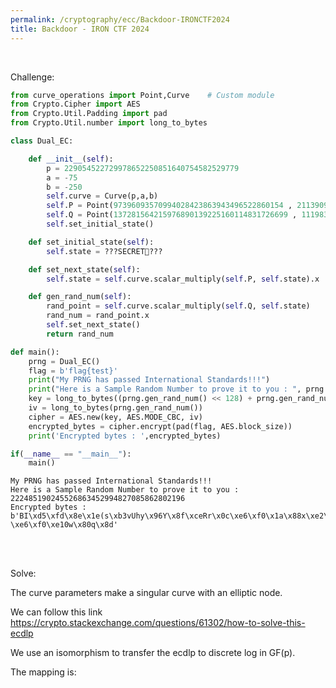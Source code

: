 ```yaml
---
permalink: /cryptography/ecc/Backdoor-IRONCTF2024
title: Backdoor - IRON CTF 2024
---
```


<br>

Challenge:

```python
from curve_operations import Point,Curve    # Custom module
from Crypto.Cipher import AES
from Crypto.Util.Padding import pad
from Crypto.Util.number import long_to_bytes

class Dual_EC:

    def __init__(self):
        p = 229054522729978652250851640754582529779
        a = -75
        b = -250
        self.curve = Curve(p,a,b)
        self.P = Point(97396093570994028423863943496522860154 , 2113909984961319354502377744504238189)
        self.Q = Point(137281564215976890139225160114831726699 , 111983247632990631097104218169731744696)
        self.set_initial_state()

    def set_initial_state(self):
        self.state = ???SECRET🤫???

    def set_next_state(self):
        self.state = self.curve.scalar_multiply(self.P, self.state).x

    def gen_rand_num(self):
        rand_point = self.curve.scalar_multiply(self.Q, self.state)
        rand_num = rand_point.x
        self.set_next_state()
        return rand_num

def main():
    prng = Dual_EC()
    flag = b'flag{test}'
    print("My PRNG has passed International Standards!!!")
    print("Here is a Sample Random Number to prove it to you : ", prng.gen_rand_num())
    key = long_to_bytes((prng.gen_rand_num() << 128) + prng.gen_rand_num())
    iv = long_to_bytes(prng.gen_rand_num())
    cipher = AES.new(key, AES.MODE_CBC, iv)
    encrypted_bytes = cipher.encrypt(pad(flag, AES.block_size))
    print('Encrypted bytes : ',encrypted_bytes)

if(__name__ == "__main__"):
    main()
```

```
My PRNG has passed International Standards!!!
Here is a Sample Random Number to prove it to you :  222485190245526863452994827085862802196
Encrypted bytes :  b'BI\xd5\xfd\x8e\x1e(s\xb3vUhy\x96Y\x8f\xceRr\x0c\xe6\xf0\x1a\x88x\xe2\xe9M#]\xad\x99H\x13+\x9e5\xfd\x9b \xe6\xf0\xe10w\x80q\x8d'
```


<br>

<br>

Solve:

The curve parameters make a singular curve with an elliptic node. 

We can follow this link <https://crypto.stackexchange.com/questions/61302/how-to-solve-this-ecdlp>

We use an isomorphism to transfer the ecdlp to discrete log in GF(p).

The mapping is:
